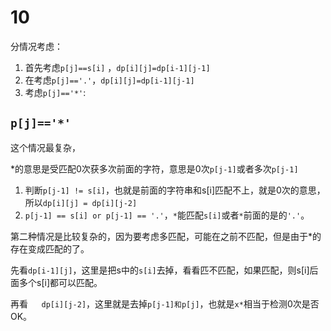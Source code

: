 # 10

分情况考虑：

1. 首先考虑```p[j]==s[i]``` ，```dp[i][j]=dp[i-1][j-1] ```
2. 在考虑```p[j]=='.'```，```dp[i][j]=dp[i-1][j-1] ```
3. 考虑```p[j]=='*'```:

## ```p[j]=='*'```

这个情况最复杂，	

*的意思是受匹配0次获多次前面的字符，意思是0次```p[j-1]```或者多次```p[j-1]```

1. 判断```p[j-1] != s[i]```，也就是前面的字符串和s[i]匹配不上，就是0次的意思，所以```dp[i][j] = dp[i][j-2] ```
2. ```p[j-1] == s[i] or p[j-1] == '.'```，```*```能匹配```s[i]```或者```*```前面的是的```'.'```。

第二种情况是比较复杂的，因为要考虑多匹配，可能在之前不匹配，但是由于*的存在变成匹配的了。

先看```dp[i-1][j]```，这里是把s中的```s[i]```去掉，看看匹不匹配，如果匹配，则s[i]后面多个s[i]都可以匹配。

再看```	dp[i][j-2]```，这里就是去掉```p[j-1]和p[j]```，也就是```x*```相当于检测0次是否OK。